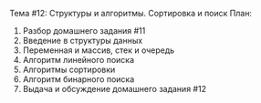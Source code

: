 Тема #12: Структуры и алгоритмы. Сортировка и поиск
План:
1. Разбор домашнего задания #11
2. Введение в структуры данных
3. Переменная и массив, стек и очередь
4. Алгоритм линейного поиска
5. Алгоритмы сортировки
6. Алгоритм бинарного поиска
7. Выдача и обсуждение домашнего задания #12

